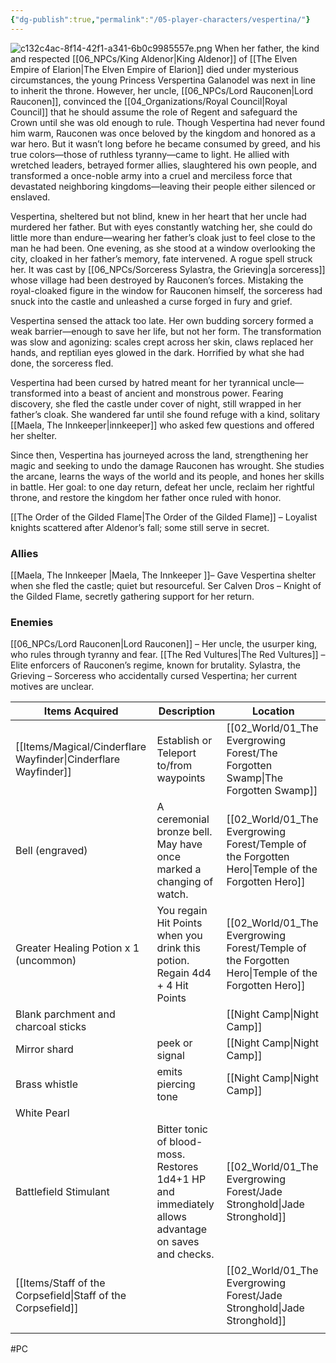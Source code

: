 ```yaml
---
{"dg-publish":true,"permalink":"/05-player-characters/vespertina/"}
---
```


![c132c4ac-8f14-42f1-a341-6b0c9985557e.png](/img/user/c132c4ac-8f14-42f1-a341-6b0c9985557e.png)
When her father, the kind and respected [[06_NPCs/King Aldenor\|King Aldenor]] of [[The Elven Empire of Elarion\|The Elven Empire of Elarion]] died under mysterious circumstances, the young Princess Verspertina Galanodel was next in line to inherit the throne. However, her uncle, [[06_NPCs/Lord Rauconen\|Lord Rauconen]], convinced the [[04_Organizations/Royal Council\|Royal Council]] that he should assume the role of Regent and safeguard the Crown until she was old enough to rule. Though Vespertina had never found him warm, Rauconen was once beloved by the kingdom and honored as a war hero. But it wasn’t long before he became consumed by greed, and his true colors—those of ruthless tyranny—came to light. He allied with wretched leaders, betrayed former allies, slaughtered his own people, and transformed a once-noble army into a cruel and merciless force that devastated neighboring kingdoms—leaving their people either silenced or enslaved.

Vespertina, sheltered but not blind, knew in her heart that her uncle had murdered her father. But with eyes constantly watching her, she could do little more than endure—wearing her father’s cloak just to feel close to the man he had been. One evening, as she stood at a window overlooking the city, cloaked in her father’s memory, fate intervened. A rogue spell struck her. It was cast by [[06_NPCs/Sorceress Sylastra, the Grieving\|a sorceress]] whose village had been destroyed by Rauconen’s forces. Mistaking the royal-cloaked figure in the window for Rauconen himself, the sorceress had snuck into the castle and unleashed a curse forged in fury and grief.

Vespertina sensed the attack too late. Her own budding sorcery formed a weak barrier—enough to save her life, but not her form. The transformation was slow and agonizing: scales crept across her skin, claws replaced her hands, and reptilian eyes glowed in the dark. Horrified by what she had done, the sorceress fled.

Vespertina had been cursed by hatred meant for her tyrannical uncle—transformed into a beast of ancient and monstrous power. Fearing discovery, she fled the castle under cover of night, still wrapped in her father’s cloak. She wandered far until she found refuge with a kind, solitary [[Maela, The Innkeeper\|innkeeper]] who asked few questions and offered her shelter.

Since then, Vespertina has journeyed across the land, strengthening her magic and seeking to undo the damage Rauconen has wrought. She studies the arcane, learns the ways of the world and its people, and hones her skills in battle. Her goal: to one day return, defeat her uncle, reclaim her rightful throne, and restore the kingdom her father once ruled with honor.



[[The Order of the Gilded Flame\|The Order of the Gilded Flame]] – Loyalist knights scattered after Aldenor’s fall; some still serve in secret.

### Allies
[[Maela, The Innkeeper \|Maela, The Innkeeper ]]– Gave Vespertina shelter when she fled the castle; quiet but resourceful.
Ser Calven Dros – Knight of the Gilded Flame, secretly gathering support for her return.

### Enemies
[[06_NPCs/Lord Rauconen\|Lord Rauconen]] – Her uncle, the usurper king, who rules through tyranny and fear.
[[The Red Vultures\|The Red Vultures]] – Elite enforcers of Rauconen’s regime, known for brutality.
Sylastra, the Grieving – Sorceress who accidentally cursed Vespertina; her current motives are unclear.

| Items Acquired                           | Description                                                                                         | Location                         |
| ---------------------------------------- | --------------------------------------------------------------------------------------------------- | -------------------------------- |
| [[Items/Magical/Cinderflare Wayfinder\|Cinderflare Wayfinder]]                | Establish or Teleport to/from waypoints                                                             | [[02_World/01_The Evergrowing Forest/The Forgotten Swamp\|The Forgotten Swamp]]          |
| Bell (engraved)                          | A ceremonial bronze bell. May have once marked a changing of watch.                                 | [[02_World/01_The Evergrowing Forest/Temple of the Forgotten Hero\|Temple of the Forgotten Hero]] |
| Greater Healing Potion x 1<br>(uncommon) | You regain Hit Points when you drink this potion. Regain 4d4 + 4 Hit Points                         | [[02_World/01_The Evergrowing Forest/Temple of the Forgotten Hero\|Temple of the Forgotten Hero]] |
| Blank parchment and charcoal sticks      |                                                                                                     | [[Night Camp\|Night Camp]]                   |
| Mirror shard                             | peek or signal                                                                                      | [[Night Camp\|Night Camp]]                   |
| Brass whistle                            | emits piercing tone                                                                                 | [[Night Camp\|Night Camp]]                   |
| White Pearl                              |                                                                                                     |                                  |
| Battlefield Stimulant                    | Bitter tonic of blood-moss. Restores 1d4+1 HP and immediately allows advantage on saves and checks. | [[02_World/01_The Evergrowing Forest/Jade Stronghold\|Jade Stronghold]]              |
| [[Items/Staff of the Corpsefield\|Staff of the Corpsefield]]             |                                                                                                     | [[02_World/01_The Evergrowing Forest/Jade Stronghold\|Jade Stronghold]]              |
|                                          |                                                                                                     |                                  |

#PC